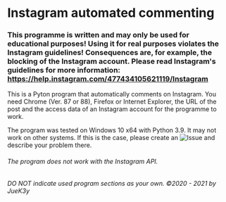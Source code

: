 # Instagram automated commenting

### This programme is written and may only be used for educational purposes! Using it for real purposes violates the Instagram guidelines! Consequences are, for example, the blocking of the Instagram account. Please read Instagram's guidelines for more information: https://help.instagram.com/477434105621119/Instagram

This is a Pyton program that automatically comments on Instagram. 
You need Chrome (Ver. 87 or 88), Firefox or Internet Explorer, the URL of the post and the access data of an Instagram account for the programme to work.

The program was tested on Windows 10 x64 with Python 3.9. It may not work on other systems.
If this is the case, please create an ![Issue](https://github.com/JueK3y/Instagram-automated-commenting/issues) and describe your problem there.

###### The program does not work with the Instagram API.

###### _DO NOT indicate used program sections as your own. ©2020 - 2021 by JueK3y_
